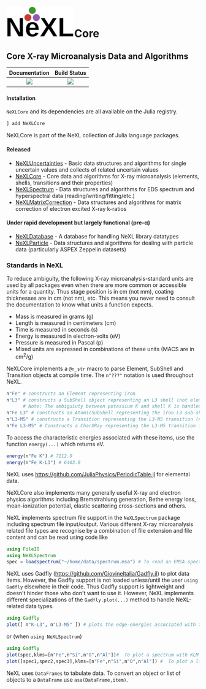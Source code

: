 # ![NeXL Logo](NeXL_sm.png)Core

## Core X-ray Microanalysis Data and Algorithms
| **Documentation**                        | **Build Status**                  |
|:----------------------------------------:|:---------------------------------:|
| [![][docs-stable-img]][docs-stable-url]  | [![][travis-img]][travis-url]     |


[docs-stable-img]: https://img.shields.io/badge/docs-stable-blue.svg
[docs-stable-url]: https://pages.nist.gov/NeXLCore.jl
[travis-img]: https://travis-ci.com/usnistgov/NeXLCore.jl.svg?branch=master
[travis-url]: https://travis-ci.com/usnistgov/NeXLCore.jl

#### Installation
`NeXLCore` and its dependencies are all available on the Julia registry.
```julia
] add NeXLCore
```

NeXLCore is part of the NeXL collection of Julia language packages.
#### Released
  - [NeXLUncertainties](https://github.com/usnistgov/NeXLUncertainties.jl) - Basic data structures and algorithms for single uncertain values and collects of related uncertain values
  - [NeXLCore](https://github.com/usnistgov/NeXLCore.jl) - Core data and algorithms for X-ray microanalysis (elements, shells, transitions and their properties)
  - [NeXLSpectrum](https://github.com/usnistgov/NeXLSpectrum.jl) - Data structures and algorithms for EDS spectrum and hyperspectral data (reading/writing/fitting/etc.)
  - [NeXLMatrixCorrection](https://github.com/usnistgov/NeXLMatrixCorrection.jl) - Data structures and algorithms for matrix correction of electron excited X-ray k-ratios

#### Under rapid development but largely functional (pre-&alpha;)
  - [NeXLDatabase](https://github.com/usnistgov/NeXLDatabase.jl) - A database for handling NeXL library datatypes
  - [NeXLParticle](https://github.com/usnistgov/NeXLParticle.jl) - Data structures and algorithms for dealing with particle data (particularly ASPEX Zeppelin datasets)

### Standards in NeXL

To reduce ambiguity, the following X-ray microanalysis-standard units are used by all packages even when there are more common or accessible units for a quantity.  Thus stage position is in cm (not mm), coating thicknesses are in cm (not nm), etc.  This means you never need to consult the documentation to know what units a function expects.

  - Mass is measured in grams (g)
  - Length is measured in centimeters (cm)
  - Time is measured in seconds (s)
  - Energy is measured in electron-volts (eV)
  - Pressure is measured in Pascal (p)
  - Mixed units are expressed in combinations of these units (MACS are in cm<sup>2</sup>/g)

NeXLCore implements a `@n_str` macro to parse Element, SubShell and Transition objects at compile time.  The `n"???"` notation is used throughout NeXL.
```julia
n"Fe" # constructs an Element representing iron
n"L3" # constructs a SubShell object representing an L3 shell (not element specific)
      # Note: The ambiguiuty between potassium K and shell K is handled by calling the shell n"K1"
n"Fe L3" # constructs an AtomicSubShell representing the iron L3 sub-shell.
n"L3-M5" # constructs a Transition representing the L3-M5 transition (not element specific)
n"Fe L3-M5" # Constructs a CharXRay representing the L3-M5 transition in iron.
```

To access the characteristic energies associated with these items, use the function `energy(...)` which returns eV.
```julia
energy(n"Fe K") # 7112.0
energy(n"Fe K-L3") # 6403.9
```
NeXL uses https://github.com/JuliaPhysics/PeriodicTable.jl for elemental data.

NeXLCore also implements many generally useful X-ray and electron physics algorithms including Bremstrahlung generation, Bethe energy loss, mean-ionization potential, elastic scattering cross-sections and others.

NeXL implements spectrum file support in the `NeXLSpectrum` package including spectrum file input/output.  Various different X-ray microanalysis related file types are recognise by a combination of file extension and file content and can be read using code like
```julia
using FileIO
using NeXLSpectrum
spec = loadspectrum("~/home/data/spectrum.msa") # To read an EMSA spectrum
```

NeXL uses Gadfly (https://github.com/GiovineItalia/Gadfly.jl) to plot data items.  However, the Gadfly support is not loaded unless/until the user `using Gadfly` elsewhere in their code.  Thus Gadfly support is lightweight and doesn't hinder those who don't want to use it.  However, NeXL implements different specializations of the `Gadfly.plot(...)` method to handle NeXL-related data types.

```julia
using Gadfly
plot([ n"K-L3", n"L3-M5" ]) # plots the edge-energies associated with these shells over the range of supported elements
```
or (when `using NeXLSpectrum`)
```julia
using Gadfly
plot(spec,klms=[n"Fe",n"Si",n"O",n"Al"])#  To plot a spectrum with KLM lines.
plot([spec1,spec2,spec3],klms=[n"Fe",n"Si",n"O",n"Al"]) #  To plot a list of spectra with KLM lines.
```

NeXL uses `DataFrames` to tabulate data.  To convert an object or list of objects to a `DataFrame` use `asa(DataFrame,item)`.
